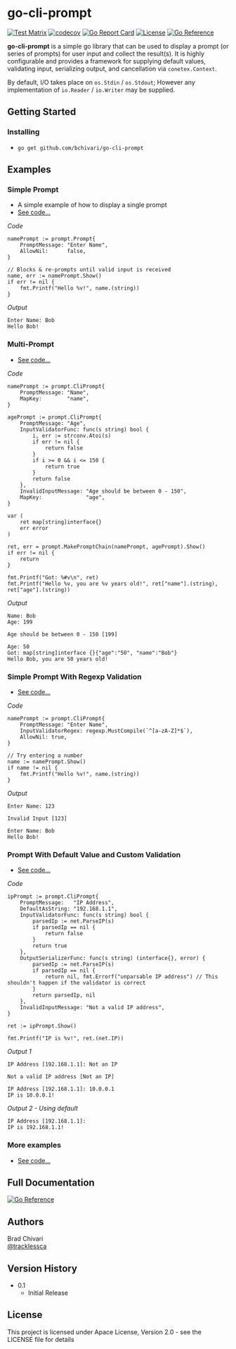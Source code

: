 # go-cli-prompt
[![Test Matrix](https://github.com/bchivari/go-cli-prompt/actions/workflows/test-matrix.yml/badge.svg)](https://github.com/bchivari/go-cli-prompt/actions/workflows/test-matrix.yml)
[![codecov](https://codecov.io/gh/bchivari/go-cli-prompt/branch/master/graph/badge.svg?token=U63OAKQlqg)](https://codecov.io/gh/bchivari/go-cli-prompt)
[![Go Report Card](https://goreportcard.com/badge/github.com/bchivari/go-cli-prompt)](https://goreportcard.com/report/github.com/bchivari/go-cli-prompt)
[![License](https://img.shields.io/badge/License-Apache_2.0-blue.svg)](https://opensource.org/licenses/Apache-2.0)
[![Go Reference](https://pkg.go.dev/badge/github.com/bchivari/go-cli-prompt.svg)](https://pkg.go.dev/github.com/bchivari/go-cli-prompt)

**go-cli-prompt** is a simple go library that can be used to display a prompt (or series of prompts) for user
input and collect the result(s). It is highly configurable and provides a framework for supplying default values,
validating input, serializing output, and cancellation via `conetex.Context`.

By default, I/O takes place on `os.Stdin` / `os.Stdout`; However any implementation of `io.Reader` / `io.Writer` may be
supplied. 

## Getting Started

### Installing

* `go get github.com/bchivari/go-cli-prompt`

## Examples

### Simple Prompt

* A simple example of how to display a single prompt
* [See code...](https://github.com/bchivari/go-cli-prompt/blob/master/examples/simple/sayhello.go)

*Code*
```golang
namePrompt := prompt.Prompt{
    PromptMessage: "Enter Name",
    AllowNil:      false,
}

// Blocks & re-prompts until valid input is received
name, err := namePrompt.Show()
if err != nil {
    fmt.Printf("Hello %v!", name.(string))
}
```

*Output*
```
Enter Name: Bob
Hello Bob!
```
### Multi-Prompt

* [See code...](https://github.com/bchivari/go-cli-prompt/blob/master/examples/chain/twoQuestionChain.go)

*Code*
```golang
namePrompt := prompt.CliPrompt{
    PromptMessage: "Name",
    MapKey:        "name",
}

agePrompt := prompt.CliPrompt{
    PromptMessage: "Age",
    InputValidatorFunc: func(s string) bool {
        i, err := strconv.Atoi(s)
        if err != nil {
            return false
        }
        if i >= 0 && i <= 150 {
            return true
        }
        return false
    },
    InvalidInputMessage: "Age should be between 0 - 150",
    MapKey:              "age",
}

var (
    ret map[string]interface{}
    err error
)

ret, err = prompt.MakePromptChain(namePrompt, agePrompt).Show()
if err != nil {
    return
}

fmt.Printf("Got: %#v\n", ret)
fmt.Printf("Hello %v, you are %v years old!", ret["name"].(string), ret["age"].(string))
```

*Output*
```
Name: Bob
Age: 199

Age should be between 0 - 150 [199]

Age: 50
Got: map[string]interface {}{"age":"50", "name":"Bob"}
Hello Bob, you are 50 years old!

```

### Simple Prompt With Regexp Validation

* [See code...](https://github.com/bchivari/go-cli-prompt/blob/master/examples/simpleValidationRegex/sayhelloValidateWithRegex.go)

*Code*
```golang
namePrompt := prompt.CliPrompt{
    PromptMessage: "Enter Name",
    InputValidatorRegex: regexp.MustCompile(`^[a-zA-Z]*$`),
    AllowNil: true,
}

// Try entering a number
name := namePrompt.Show()
if name != nil {
    fmt.Printf("Hello %v!", name.(string))
}
```

*Output*
```
Enter Name: 123

Invalid Input [123]

Enter Name: Bob
Hello Bob!
```

### Prompt With Default Value and Custom Validation

* [See code...](https://github.com/bchivari/go-cli-prompt/blob/master/examples/simpleValidationFunc/sayhelloValidateWithFunc.go)

*Code*
```golang
ipPrompt := prompt.CliPrompt{
    PromptMessage:   "IP Address",
    DefaultAsString: "192.168.1.1",
    InputValidatorFunc: func(s string) bool {
        parsedIp := net.ParseIP(s)
        if parsedIp == nil {
            return false
        }
        return true
    },
    OutputSerializerFunc: func(s string) (interface{}, error) {
        parsedIp := net.ParseIP(s)
        if parsedIp == nil {
            return nil, fmt.Errorf("unparsable IP address") // This shouldn't happen if the validator is correct
        }
        return parsedIp, nil
    },
    InvalidInputMessage: "Not a valid IP address",
}

ret := ipPrompt.Show()

fmt.Printf("IP is %v!", ret.(net.IP))
```

*Output 1*
```
IP Address [192.168.1.1]: Not an IP

Not a valid IP address [Not an IP]

IP Address [192.168.1.1]: 10.0.0.1
IP is 10.0.0.1!
```

*Output 2 - Using default*
```
IP Address [192.168.1.1]: 
IP is 192.168.1.1!
```

### More examples
* [See code...](https://github.com/bchivari/go-cli-prompt/tree/master/examples)

## Full Documentation
[![Go Reference](https://pkg.go.dev/badge/github.com/bchivari/go-cli-prompt.svg)](https://pkg.go.dev/github.com/bchivari/go-cli-prompt)


[comment]: <> ([![Go Reference]&#40;https://pkg.go.dev/badge/golang.org/x/example.svg&#41;]&#40;https://pkg.go.dev/golang.org/x/example&#41;)


## Authors

Brad Chivari  
[@tracklessca](https://twitter.com/tracklessca)

## Version History

* 0.1
    * Initial Release

## License

This project is licensed under Apace License, Version 2.0 - see the LICENSE file for details